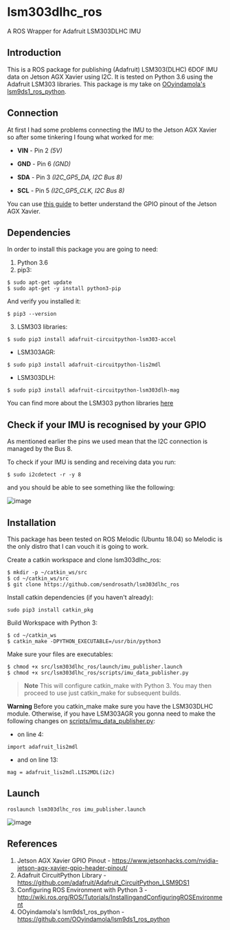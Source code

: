 # lsm303dlhc_ros
A  ROS Wrapper for Adafruit LSM303DLHC IMU 

## Introduction
This is a ROS package for publishing (Adafruit) LSM303(DLHC) 6DOF IMU data on Jetson AGX Xavier using I2C. It is tested on Python 3.6 using the Adafruit LSM303 libraries. This package is my take on [OOyindamola's lsm9ds1_ros_python](https://github.com/OOyindamola/lsm9ds1_ros_python).

## Connection
At first I had some problems connecting the IMU to the Jetson AGX Xavier so after some tinkering I foung what worked for me:

   * **VIN** - Pin 2 *(5V)*
   
   * **GND** - Pin 6 *(GND)*
   
   * **SDA** - Pin 3 *(I2C_GP5_DA, I2C Bus 8)*
   
   * **SCL** - Pin 5 *(I2C_GP5_CLK, I2C Bus 8)*

You can use [this guide](https://www.jetsonhacks.com/nvidia-jetson-agx-xavier-gpio-header-pinout/) to better understand the GPIO pinout of the Jetson AGX Xavier. 
   
## Dependencies

In order to install this package you are going to need:

1. Python 3.6
2. pip3:
```
$ sudo apt-get update
$ sudo apt-get -y install python3-pip
```
And verify you installed it:
```
$ pip3 --version
```
3. LSM303 libraries:
```
$ sudo pip3 install adafruit-circuitpython-lsm303-accel
```
* LSM303AGR:
```
$ sudo pip3 install adafruit-circuitpython-lis2mdl
```
* LSM303DLH:
```
$ sudo pip3 install adafruit-circuitpython-lsm303dlh-mag
```
You can find more about the LSM303 python libraries [here](https://learn.adafruit.com/lsm303-accelerometer-slash-compass-breakout/python-circuitpython)

## Check if your IMU is recognised by your GPIO
As mentioned earlier the pins we used mean that the I2C connection is managed by the Bus 8.

To check if your IMU is sending and receiving data you run:
```
$ sudo i2cdetect -r -y 8
```
and you should be able to see something like the following:

![image](https://user-images.githubusercontent.com/58865448/121136329-32c17980-c83e-11eb-957a-0094d72333f8.png)

## Installation
This package has been tested on ROS Melodic (Ubuntu 18.04) so Melodic is the only distro that I can vouch it is going to work. 

Create a catkin workspace and clone lsm303dlhc_ros:
```
$ mkdir -p ~/catkin_ws/src
$ cd ~/catkin_ws/src
$ git clone https://github.com/sendrosath/lsm303dlhc_ros
```
Install catkin dependencies (if you haven't already):
```
sudo pip3 install catkin_pkg
```
Build Workspace with Python 3:
```
$ cd ~/catkin_ws
$ catkin_make -DPYTHON_EXECUTABLE=/usr/bin/python3
```
Make sure your files are executables:
```
$ chmod +x src/lsm303dlhc_ros/launch/imu_publisher.launch
$ chmod +x src/lsm303dlhc_ros/scripts/imu_data_publisher.py 
```
> **Note** This will configure catkin_make with Python 3. You may then proceed to use just catkin_make for subsequent builds.

**Warning** Before you catkin_make make sure you have the LSM303DLHC module. Otherwise, if you have LSM303AGR you gonna need to make the following changes on [scripts/imu_data_publisher.py](scripts/imu_data_publisher.py):

* on line 4:
```
import adafruit_lis2mdl
```
* and on line 13:
```
mag = adafruit_lis2mdl.LIS2MDL(i2c)
```
## Launch

```
roslaunch lsm303dlhc_ros imu_publisher.launch
```

![image](https://user-images.githubusercontent.com/58865448/121135712-72d42c80-c83d-11eb-94f6-ad659d233972.png)

## References
1. Jetson AGX Xavier GPIO Pinout - https://www.jetsonhacks.com/nvidia-jetson-agx-xavier-gpio-header-pinout/
2. Adafruit CircuitPython Library - https://github.com/adafruit/Adafruit_CircuitPython_LSM9DS1
3. Configuring ROS Environment with Python 3 - http://wiki.ros.org/ROS/Tutorials/InstallingandConfiguringROSEnvironment
4. OOyindamola's lsm9ds1_ros_python - https://github.com/OOyindamola/lsm9ds1_ros_python
